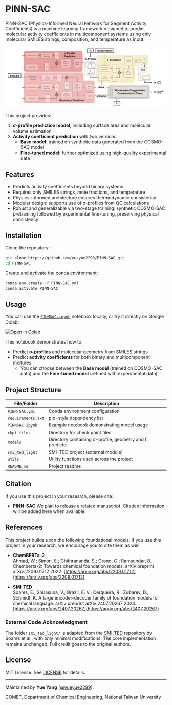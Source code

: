 # PINN-SAC

PINN-SAC (Physics-Informed Neural Network for Segment Activity Coefficients) is a machine learning framework designed to predict molecular activity coefficients in multicomponent systems using only molecular SMILES strings, composition, and temperature as input. 

![PINN-SAC](pinnsac.png)

This project provides:

1. **σ-profile prediction model**, including surface area and molecular volume estimation  
2. **Activity coefficient prediction** with two versions:  
   - **Base model**: trained on synthetic data generated from the COSMO-SAC model  
   - **Fine-tuned model**: further optimized using high-quality experimental data  

## Features

- Predicts activity coefficients beyond binary systems
- Requires only SMILES strings, mole fractions, and temperature
- Physics-informed architecture ensures thermodynamic consistency  
- Modular design: supports use of σ-profiles from QC calculations  
- Robust and generalizable via two-stage training: synthetic COSMO-SAC pretraining followed by experimental fine-tuning, preserving physical consistency

## Installation

Clone the repository:

```bash
git clone https://github.com/yueyue2299/PINN-SAC.git
cd PINN-SAC
```

Create and activate the conda environment:

```bash
conda env create -f PINN-SAC.yml
conda activate PINN-SAC
```

## Usage

You can use the [`PINNSAC.ipynb`](./PINNSAC.ipynb) notebook locally, or try it directly on Google Colab:

[![Open in Colab](https://colab.research.google.com/assets/colab-badge.svg)](https://colab.research.google.com/drive/1Xh1BT-ok73La7AQbjjVSwsRjf6q3JiGx?usp=sharing)

This notebook demonstrates how to:

- Predict **σ-profiles** and molecular geometry from SMILES strings  
- Predict **activity coefficients** for both binary and multicomponent mixtures  
  - You can choose between the **Base model** (trained on COSMO-SAC data) and the **Fine-tuned model** (refined with experimental data)

## Project Structure

| File/Folder        | Description                                              |
|--------------------|----------------------------------------------------------|
| `PINN-SAC.yml`     | Conda environment configuration                          |
| `requirements.txt` | pip-style dependency list                                |
| `PINNSAC.ipynb`    | Example notebook demonstrating model usage               |
| `ckpt_files`       | Directory for check point files                          |
| `models`           | Directory containing σ-profile, geometry and Γ predictor |
| `smi_ted_light`    | SMI-TED project (external module)                        |
| `utils`            | Utility functions used across the project                |
| `README.md`        | Project readme                                           |

## Citation

If you use this project in your research, please cite:

- **PINN-SAC** 
We plan to release a related manuscript. Citation information will be added here when available.

## References

This project builds upon the following foundational models. If you use this project in your research, we encourage you to cite them as well:

- **ChemBERTa-2**  
Ahmad, W.; Simon, E.; Chithrananda, S.; Grand, G.; Ramsundar, B. Chemberta-2: Towards chemical foundation models. arXiv preprint arXiv:2209.01712 2022.
[https://arxiv.org/abs/2209.01712](https://arxiv.org/abs/2209.01712)

- **SMI-TED**  
Soares, E.; Shirasuna, V.; Brazil, E. V.; Cerqueira, R.; Zubarev, D.; Schmidt, K. A large encoder-decoder family of foundation models for chemical language. arXiv preprint arXiv:2407.20267 2024.
[https://arxiv.org/abs/2407.20267](https://arxiv.org/abs/2407.20267)

### External Code Acknowledgment

The folder `smi_ted_light/` is adapted from the [SMI-TED](https://github.com/IBM/materials/tree/main/models/smi_ted) repository by Soares et al., with only minimal modifications. The core implementation remains unchanged. Full credit goes to the original authors.

## License

MIT License. See [LICENSE](LICENSE) for details.

---

Maintained by **Yue Yang** ([@yueyue2299](https://github.com/yueyue2299)).

COMET, Department of Chemical Engineering, National Taiwan University  
